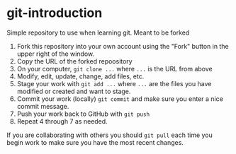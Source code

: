 # git-introduction
Simple repository to use when learning git. Meant to be forked

1. Fork this repository into your own account using the "Fork" button in the upper right of the window.
2. Copy the URL of the forked repoository
3. On your computer, `git clone ...` where `...` is the URL from above
4. Modify, edit, update, change, add files, etc.
5. Stage your work with `git add ...` where `...` are the files you have modified or created and want to stage.
6. Commit your work (locally) `git commit` and make sure you enter a nice commit message.
7. Push your work back to GitHub with `git push`
8. Repeat 4 through 7 as needed.

If you are collaborating with others you should `git pull` each time you begin work to make sure you have the most recent changes.
